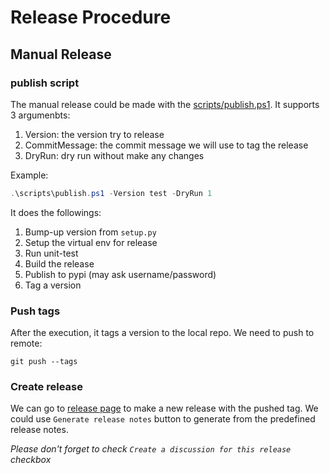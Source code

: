 # Release Procedure

## Manual Release

### publish script
The manual release could be made with the [scripts/publish.ps1](scripts/publish.ps1). It supports 3 argumenbts:

1. Version: the version try to release
2. CommitMessage: the commit message we will use to tag the release
3. DryRun: dry run without make any changes

Example:
```powershell
.\scripts\publish.ps1 -Version test -DryRun 1
```

It does the followings:
1. Bump-up version from `setup.py`
2. Setup the virtual env for release
3. Run unit-test
4. Build the release
5. Publish to pypi (may ask username/password)
6. Tag a version

### Push tags

After the execution, it tags a version to the local repo. We need to push to remote:
```shell
git push --tags
```

### Create release

We can go to [release page](https://github.com/microdataxyz/idnumbers/releases/new) to make a new release with the pushed tag. We could use `Generate release notes` button to generate from the predefined release notes.

*Please don't forget to check `Create a discussion for this release` checkbox*
